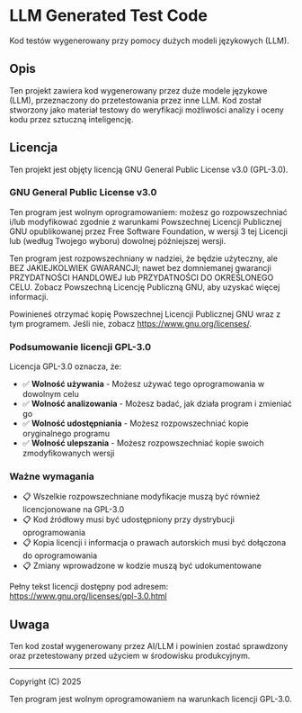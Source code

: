 # LLM Generated Test Code

Kod testów wygenerowany przy pomocy dużych modeli językowych (LLM).

## Opis

Ten projekt zawiera kod wygenerowany przez duże modele językowe (LLM), przeznaczony do przetestowania przez inne LLM. Kod został stworzony jako materiał testowy do weryfikacji możliwości analizy i oceny kodu przez sztuczną inteligencję.

## Licencja

Ten projekt jest objęty licencją GNU General Public License v3.0 (GPL-3.0).

### GNU General Public License v3.0

Ten program jest wolnym oprogramowaniem: możesz go rozpowszechniać i/lub modyfikować zgodnie z warunkami Powszechnej Licencji Publicznej GNU opublikowanej przez Free Software Foundation, w wersji 3 tej Licencji lub (według Twojego wyboru) dowolnej późniejszej wersji.

Ten program jest rozpowszechniany w nadziei, że będzie użyteczny, ale BEZ JAKIEJKOLWIEK GWARANCJI; nawet bez domniemanej gwarancji PRZYDATNOŚCI HANDLOWEJ lub PRZYDATNOŚCI DO OKREŚLONEGO CELU. Zobacz Powszechną Licencję Publiczną GNU, aby uzyskać więcej informacji.

Powinieneś otrzymać kopię Powszechnej Licencji Publicznej GNU wraz z tym programem. Jeśli nie, zobacz <https://www.gnu.org/licenses/>.

### Podsumowanie licencji GPL-3.0

Licencja GPL-3.0 oznacza, że:

- ✅ **Wolność używania** - Możesz używać tego oprogramowania w dowolnym celu
- ✅ **Wolność analizowania** - Możesz badać, jak działa program i zmieniać go
- ✅ **Wolność udostępniania** - Możesz rozpowszechniać kopie oryginalnego programu
- ✅ **Wolność ulepszania** - Możesz rozpowszechniać kopie swoich zmodyfikowanych wersji

### Ważne wymagania

- 📋 Wszelkie rozpowszechniane modyfikacje muszą być również licencjonowane na GPL-3.0
- 📋 Kod źródłowy musi być udostępniony przy dystrybucji oprogramowania
- 📋 Kopia licencji i informacja o prawach autorskich musi być dołączona do oprogramowania
- 📋 Zmiany wprowadzone w kodzie muszą być udokumentowane

Pełny tekst licencji dostępny pod adresem: https://www.gnu.org/licenses/gpl-3.0.html

## Uwaga

Ten kod został wygenerowany przez AI/LLM i powinien zostać sprawdzony oraz przetestowany przed użyciem w środowisku produkcyjnym.

---

Copyright (C) 2025

Ten program jest wolnym oprogramowaniem na warunkach licencji GPL-3.0.
